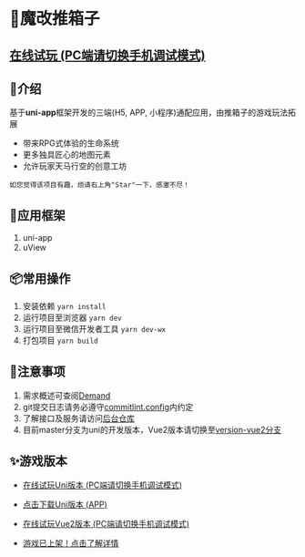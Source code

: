 # 🎃魔改推箱子

## [在线试玩 (PC端请切换手机调试模式)](http://aring1998.gitee.io/sokoban-online)

## 📖介绍
基于**uni-app**框架开发的三端(H5, APP, 小程序)通配应用，由推箱子的游戏玩法拓展
* 带来RPG式体验的生命系统
* 更多独具匠心的地图元素
* 允许玩家天马行空的创意工坊
```
如您觉得该项目有趣，烦请右上角"Star"一下，感激不尽！
```

## 🔨应用框架
1. uni-app
2. uView

## 📦常用操作
1. 安装依赖 `yarn install`
2. 运行项目至浏览器 `yarn dev`
3. 运行项目至微信开发者工具 `yarn dev-wx`
4. 打包项目 `yarn build`

## 🧨注意事项
1. 需求概述可查阅[Demand](/docs/Demand.md)
2. git提交日志请务必遵守[commitlint.config](/commitlint.config.js)内约定
3. 了解接口及服务请访问[后台仓库](https://gitee.com/funzeros/box-man)
4. 目前master分支为uni的开发版本，Vue2版本请切换至[version-vue2分支](https://gitee.com/aring1998/sokoban/tree/version-vue2/)

## ✨游戏版本
- [在线试玩Uni版本 (PC端请切换手机调试模式)](http://aring1998.gitee.io/sokoban-online)

- [点击下载Uni版本 (APP)](http://81.68.189.158:88/apk/sokoban.apk)

- [在线试玩Vue2版本 (PC端请切换手机调试模式)](http://aringproject.3vfree.net/#/index)

- [游戏已上架！点击了解详情](https://www.taptap.com/app/224432/)
